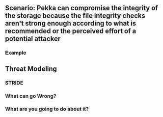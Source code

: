 ## Scenario: Pekka can compromise the integrity of the storage because the file integrity checks aren't strong enough according to what is recommended or the perceived effort of a potential attacker

### Example

## Threat Modeling

### STRIDE

### What can go Wrong?

### What are you going to do about it?